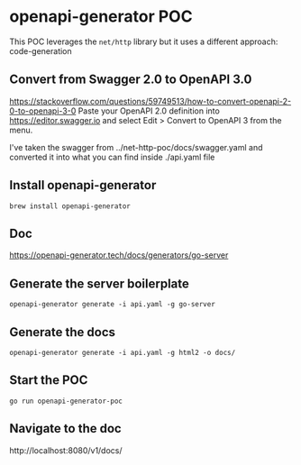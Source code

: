 # openapi-generator POC

This POC leverages the `net/http` library but it uses a different approach: code-generation

## Convert from Swagger 2.0 to OpenAPI 3.0
https://stackoverflow.com/questions/59749513/how-to-convert-openapi-2-0-to-openapi-3-0
Paste your OpenAPI 2.0 definition into https://editor.swagger.io and select Edit > Convert to OpenAPI 3 from the menu.

I've taken the swagger from ../net-http-poc/docs/swagger.yaml and converted it into what you can find inside ./api.yaml file

## Install openapi-generator
`brew install openapi-generator`

## Doc
https://openapi-generator.tech/docs/generators/go-server

## Generate the server boilerplate
`openapi-generator generate -i api.yaml -g go-server`

## Generate the docs
`openapi-generator generate -i api.yaml -g html2 -o docs/`

## Start the POC
`go run openapi-generator-poc`

## Navigate to the doc
http://localhost:8080/v1/docs/
